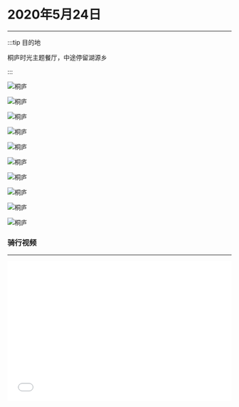 # 2020年5月24日
---

:::tip 目的地

桐庐时光主题餐厅，中途停留湖源乡

:::

![桐庐](http://cdn.rcer666.cn/524_001.jpg)

![桐庐](http://cdn.rcer666.cn/524_002.jpg)

![桐庐](http://cdn.rcer666.cn/524_003.jpg)

![桐庐](http://cdn.rcer666.cn/524_004.jpg)

![桐庐](http://cdn.rcer666.cn/524_005.jpg)

![桐庐](http://cdn.rcer666.cn/524_006.jpg)

![桐庐](http://cdn.rcer666.cn/524_007.jpg)

![桐庐](http://cdn.rcer666.cn/524_008.jpg)

![桐庐](http://cdn.rcer666.cn/524_009.jpg)

![桐庐](http://cdn.rcer666.cn/524_010.jpg)

### 骑行视频
---

<div style="position: relative; padding-bottom: 56.25%; padding-top: 30px; height: 0; overflow: hidden;">
    <iframe src="//player.bilibili.com/player.html?aid=840750076&bvid=BV1t54y1D7cf&cid=194785818&page=1" scrolling="no"
        border="0" frameborder="no" framespacing="0" allowfullscreen="true" style="position: absolute; top:0; left: 0;
        width: 100%; height: 100%;">
    </iframe>
</div>
